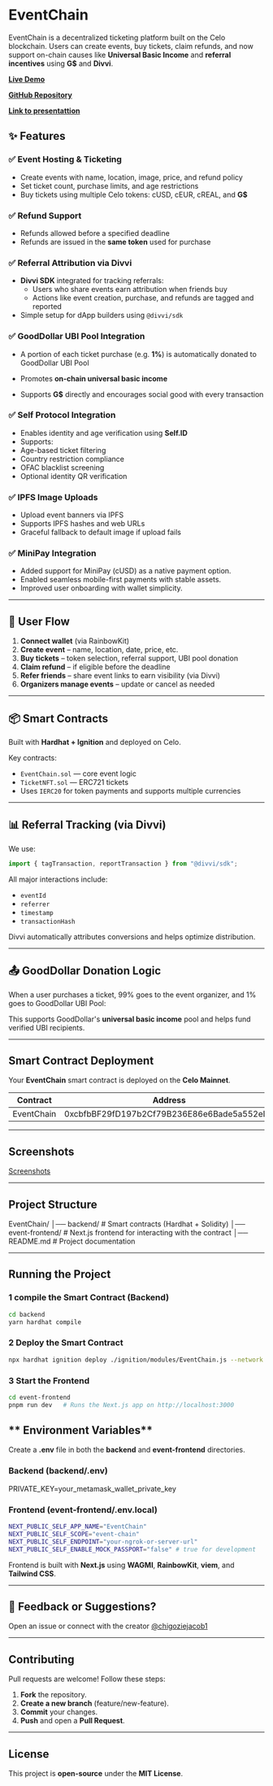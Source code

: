 # EventChain

EventChain is a decentralized ticketing platform built on the Celo blockchain. Users can create events, buy tickets, claim refunds, and now support on-chain causes like **Universal Basic Income** and **referral incentives** using **G$** and **Divvi**.

**[Live Demo](https://eventchain-git-main-chigozie0706s-projects.vercel.app/)**

**[GitHub Repository](https://github.com/Chigozie0706/eventchain)**

**[Link to presentattion](https://www.canva.com/design/DAGf-vn5bL4/GpTakYkJ6L9RTarjzrD4vg/view?utm_content=DAGf-vn5bL4&utm_campaign=designshare&utm_medium=link2&utm_source=uniquelinks&utlId=h596c558439)**

## ✨ Features

### ✅ Event Hosting & Ticketing

- Create events with name, location, image, price, and refund policy
- Set ticket count, purchase limits, and age restrictions
- Buy tickets using multiple Celo tokens: cUSD, cEUR, cREAL, and **G$**

### ✅ Refund Support

- Refunds allowed before a specified deadline
- Refunds are issued in the **same token** used for purchase

### ✅ Referral Attribution via Divvi

- **Divvi SDK** integrated for tracking referrals:
  - Users who share events earn attribution when friends buy
  - Actions like event creation, purchase, and refunds are tagged and reported
- Simple setup for dApp builders using `@divvi/sdk`

### ✅ GoodDollar UBI Pool Integration

- A portion of each ticket purchase (e.g. **1%**) is automatically donated to GoodDollar UBI Pool

- Promotes **on-chain universal basic income**
- Supports **G$** directly and encourages social good with every transaction

### ✅ Self Protocol Integration

- Enables identity and age verification using **Self.ID**
- Supports:
- Age-based ticket filtering
- Country restriction compliance
- OFAC blacklist screening
- Optional identity QR verification

### ✅ IPFS Image Uploads

- Upload event banners via IPFS
- Supports IPFS hashes and web URLs
- Graceful fallback to default image if upload fails

### ✅ MiniPay Integration

- Added support for MiniPay (cUSD) as a native payment option.
- Enabled seamless mobile-first payments with stable assets.
- Improved user onboarding with wallet simplicity.

---

## 🔁 User Flow

1. **Connect wallet** (via RainbowKit)
2. **Create event** – name, location, date, price, etc.
3. **Buy tickets** – token selection, referral support, UBI pool donation
4. **Claim refund** – if eligible before the deadline
5. **Refer friends** – share event links to earn visibility (via Divvi)
6. **Organizers manage events** – update or cancel as needed

---

## 📦 Smart Contracts

Built with **Hardhat + Ignition** and deployed on Celo.

Key contracts:

- `EventChain.sol` — core event logic
- `TicketNFT.sol` — ERC721 tickets
- Uses `IERC20` for token payments and supports multiple currencies

---

## 📊 Referral Tracking (via Divvi)

We use:

```ts
import { tagTransaction, reportTransaction } from "@divvi/sdk";
```

All major interactions include:

- `eventId`
- `referrer`
- `timestamp`
- `transactionHash`

Divvi automatically attributes conversions and helps optimize distribution.

---

## 📤 GoodDollar Donation Logic

When a user purchases a ticket, 99% goes to the event organizer, and 1% goes to GoodDollar UBI Pool:

This supports GoodDollar's **universal basic income** pool and helps fund verified UBI recipients.

---

## **Smart Contract Deployment**

Your **EventChain** smart contract is deployed on the **Celo Mainnet**.

| Contract   | Address                                    |
| ---------- | ------------------------------------------ |
| EventChain | 0xcbfbBF29fD197b2Cf79B236E86e6Bade5a552eD8 |

<!-- **[View on Celo Explorer](https://alfajores.celoscan.io/address/0xBa26366767eA843A656853d348c763c41f9D67Ca)** -->

---

## **Screenshots**

[Screenshots](https://drive.google.com/drive/folders/13iZviAZX3R69zmZKudesQTtxaT5Hdkvy?usp=sharing)

---

## **Project Structure**

EventChain/
│── backend/ # Smart contracts (Hardhat + Solidity)
│── event-frontend/ # Next.js frontend for interacting with the contract
│── README.md # Project documentation

---

## **Running the Project**

### **1 compile the Smart Contract (Backend)**

```sh
cd backend
yarn hardhat compile
```

### **2 Deploy the Smart Contract**

```sh
npx hardhat ignition deploy ./ignition/modules/EventChain.js --network celo_mainnet
```

### **3 Start the Frontend**

```sh
cd event-frontend
pnpm run dev   # Runs the Next.js app on http://localhost:3000
```

## ** Environment Variables**

Create a **.env** file in both the **backend** and **event-frontend** directories.

### **Backend (backend/.env)**

PRIVATE_KEY=your_metamask_wallet_private_key

### **Frontend (event-frontend/.env.local)**

```sh
NEXT_PUBLIC_SELF_APP_NAME="EventChain"
NEXT_PUBLIC_SELF_SCOPE="event-chain"
NEXT_PUBLIC_SELF_ENDPOINT="your-ngrok-or-server-url"
NEXT_PUBLIC_SELF_ENABLE_MOCK_PASSPORT="false" # true for development
```

Frontend is built with **Next.js** using **WAGMI**, **RainbowKit**, **viem**, and **Tailwind CSS**.

---

## 💬 Feedback or Suggestions?

Open an issue or connect with the creator [@chigoziejacob1](https://twitter.com/chigoziejacob1)

---

## **Contributing**

Pull requests are welcome! Follow these steps:

1. **Fork** the repository.
2. **Create a new branch** (feature/new-feature).
3. **Commit** your changes.
4. **Push** and open a **Pull Request**.

---

## **License**

This project is **open-source** under the **MIT License**.

```

```
